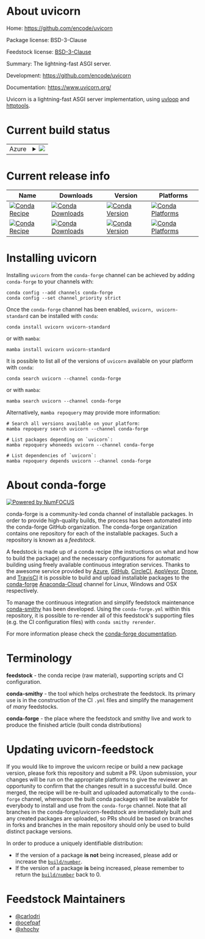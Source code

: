 About uvicorn
=============

Home: https://github.com/encode/uvicorn

Package license: BSD-3-Clause

Feedstock license: [BSD-3-Clause](https://github.com/conda-forge/uvicorn-feedstock/blob/main/LICENSE.txt)

Summary: The lightning-fast ASGI server.

Development: https://github.com/encode/uvicorn

Documentation: https://www.uvicorn.org/

Uvicorn is a lightning-fast ASGI server implementation,
using [uvloop](https://github.com/MagicStack/uvloop) and
[httptools](https://github.com/MagicStack/httptools).


Current build status
====================


<table>
    
  <tr>
    <td>Azure</td>
    <td>
      <details>
        <summary>
          <a href="https://dev.azure.com/conda-forge/feedstock-builds/_build/latest?definitionId=2116&branchName=main">
            <img src="https://dev.azure.com/conda-forge/feedstock-builds/_apis/build/status/uvicorn-feedstock?branchName=main">
          </a>
        </summary>
        <table>
          <thead><tr><th>Variant</th><th>Status</th></tr></thead>
          <tbody><tr>
              <td>linux_64_python3.10.____cpython</td>
              <td>
                <a href="https://dev.azure.com/conda-forge/feedstock-builds/_build/latest?definitionId=2116&branchName=main">
                  <img src="https://dev.azure.com/conda-forge/feedstock-builds/_apis/build/status/uvicorn-feedstock?branchName=main&jobName=linux&configuration=linux%20linux_64_python3.10.____cpython" alt="variant">
                </a>
              </td>
            </tr><tr>
              <td>linux_64_python3.11.____cpython</td>
              <td>
                <a href="https://dev.azure.com/conda-forge/feedstock-builds/_build/latest?definitionId=2116&branchName=main">
                  <img src="https://dev.azure.com/conda-forge/feedstock-builds/_apis/build/status/uvicorn-feedstock?branchName=main&jobName=linux&configuration=linux%20linux_64_python3.11.____cpython" alt="variant">
                </a>
              </td>
            </tr><tr>
              <td>linux_64_python3.8.____cpython</td>
              <td>
                <a href="https://dev.azure.com/conda-forge/feedstock-builds/_build/latest?definitionId=2116&branchName=main">
                  <img src="https://dev.azure.com/conda-forge/feedstock-builds/_apis/build/status/uvicorn-feedstock?branchName=main&jobName=linux&configuration=linux%20linux_64_python3.8.____cpython" alt="variant">
                </a>
              </td>
            </tr><tr>
              <td>linux_64_python3.9.____cpython</td>
              <td>
                <a href="https://dev.azure.com/conda-forge/feedstock-builds/_build/latest?definitionId=2116&branchName=main">
                  <img src="https://dev.azure.com/conda-forge/feedstock-builds/_apis/build/status/uvicorn-feedstock?branchName=main&jobName=linux&configuration=linux%20linux_64_python3.9.____cpython" alt="variant">
                </a>
              </td>
            </tr><tr>
              <td>linux_aarch64_python3.10.____cpython</td>
              <td>
                <a href="https://dev.azure.com/conda-forge/feedstock-builds/_build/latest?definitionId=2116&branchName=main">
                  <img src="https://dev.azure.com/conda-forge/feedstock-builds/_apis/build/status/uvicorn-feedstock?branchName=main&jobName=linux&configuration=linux%20linux_aarch64_python3.10.____cpython" alt="variant">
                </a>
              </td>
            </tr><tr>
              <td>linux_aarch64_python3.11.____cpython</td>
              <td>
                <a href="https://dev.azure.com/conda-forge/feedstock-builds/_build/latest?definitionId=2116&branchName=main">
                  <img src="https://dev.azure.com/conda-forge/feedstock-builds/_apis/build/status/uvicorn-feedstock?branchName=main&jobName=linux&configuration=linux%20linux_aarch64_python3.11.____cpython" alt="variant">
                </a>
              </td>
            </tr><tr>
              <td>linux_aarch64_python3.8.____cpython</td>
              <td>
                <a href="https://dev.azure.com/conda-forge/feedstock-builds/_build/latest?definitionId=2116&branchName=main">
                  <img src="https://dev.azure.com/conda-forge/feedstock-builds/_apis/build/status/uvicorn-feedstock?branchName=main&jobName=linux&configuration=linux%20linux_aarch64_python3.8.____cpython" alt="variant">
                </a>
              </td>
            </tr><tr>
              <td>linux_aarch64_python3.9.____cpython</td>
              <td>
                <a href="https://dev.azure.com/conda-forge/feedstock-builds/_build/latest?definitionId=2116&branchName=main">
                  <img src="https://dev.azure.com/conda-forge/feedstock-builds/_apis/build/status/uvicorn-feedstock?branchName=main&jobName=linux&configuration=linux%20linux_aarch64_python3.9.____cpython" alt="variant">
                </a>
              </td>
            </tr><tr>
              <td>linux_ppc64le_python3.10.____cpython</td>
              <td>
                <a href="https://dev.azure.com/conda-forge/feedstock-builds/_build/latest?definitionId=2116&branchName=main">
                  <img src="https://dev.azure.com/conda-forge/feedstock-builds/_apis/build/status/uvicorn-feedstock?branchName=main&jobName=linux&configuration=linux%20linux_ppc64le_python3.10.____cpython" alt="variant">
                </a>
              </td>
            </tr><tr>
              <td>linux_ppc64le_python3.11.____cpython</td>
              <td>
                <a href="https://dev.azure.com/conda-forge/feedstock-builds/_build/latest?definitionId=2116&branchName=main">
                  <img src="https://dev.azure.com/conda-forge/feedstock-builds/_apis/build/status/uvicorn-feedstock?branchName=main&jobName=linux&configuration=linux%20linux_ppc64le_python3.11.____cpython" alt="variant">
                </a>
              </td>
            </tr><tr>
              <td>linux_ppc64le_python3.8.____cpython</td>
              <td>
                <a href="https://dev.azure.com/conda-forge/feedstock-builds/_build/latest?definitionId=2116&branchName=main">
                  <img src="https://dev.azure.com/conda-forge/feedstock-builds/_apis/build/status/uvicorn-feedstock?branchName=main&jobName=linux&configuration=linux%20linux_ppc64le_python3.8.____cpython" alt="variant">
                </a>
              </td>
            </tr><tr>
              <td>linux_ppc64le_python3.9.____cpython</td>
              <td>
                <a href="https://dev.azure.com/conda-forge/feedstock-builds/_build/latest?definitionId=2116&branchName=main">
                  <img src="https://dev.azure.com/conda-forge/feedstock-builds/_apis/build/status/uvicorn-feedstock?branchName=main&jobName=linux&configuration=linux%20linux_ppc64le_python3.9.____cpython" alt="variant">
                </a>
              </td>
            </tr><tr>
              <td>osx_64_python3.10.____cpython</td>
              <td>
                <a href="https://dev.azure.com/conda-forge/feedstock-builds/_build/latest?definitionId=2116&branchName=main">
                  <img src="https://dev.azure.com/conda-forge/feedstock-builds/_apis/build/status/uvicorn-feedstock?branchName=main&jobName=osx&configuration=osx%20osx_64_python3.10.____cpython" alt="variant">
                </a>
              </td>
            </tr><tr>
              <td>osx_64_python3.11.____cpython</td>
              <td>
                <a href="https://dev.azure.com/conda-forge/feedstock-builds/_build/latest?definitionId=2116&branchName=main">
                  <img src="https://dev.azure.com/conda-forge/feedstock-builds/_apis/build/status/uvicorn-feedstock?branchName=main&jobName=osx&configuration=osx%20osx_64_python3.11.____cpython" alt="variant">
                </a>
              </td>
            </tr><tr>
              <td>osx_64_python3.8.____cpython</td>
              <td>
                <a href="https://dev.azure.com/conda-forge/feedstock-builds/_build/latest?definitionId=2116&branchName=main">
                  <img src="https://dev.azure.com/conda-forge/feedstock-builds/_apis/build/status/uvicorn-feedstock?branchName=main&jobName=osx&configuration=osx%20osx_64_python3.8.____cpython" alt="variant">
                </a>
              </td>
            </tr><tr>
              <td>osx_64_python3.9.____cpython</td>
              <td>
                <a href="https://dev.azure.com/conda-forge/feedstock-builds/_build/latest?definitionId=2116&branchName=main">
                  <img src="https://dev.azure.com/conda-forge/feedstock-builds/_apis/build/status/uvicorn-feedstock?branchName=main&jobName=osx&configuration=osx%20osx_64_python3.9.____cpython" alt="variant">
                </a>
              </td>
            </tr><tr>
              <td>osx_arm64_python3.10.____cpython</td>
              <td>
                <a href="https://dev.azure.com/conda-forge/feedstock-builds/_build/latest?definitionId=2116&branchName=main">
                  <img src="https://dev.azure.com/conda-forge/feedstock-builds/_apis/build/status/uvicorn-feedstock?branchName=main&jobName=osx&configuration=osx%20osx_arm64_python3.10.____cpython" alt="variant">
                </a>
              </td>
            </tr><tr>
              <td>osx_arm64_python3.11.____cpython</td>
              <td>
                <a href="https://dev.azure.com/conda-forge/feedstock-builds/_build/latest?definitionId=2116&branchName=main">
                  <img src="https://dev.azure.com/conda-forge/feedstock-builds/_apis/build/status/uvicorn-feedstock?branchName=main&jobName=osx&configuration=osx%20osx_arm64_python3.11.____cpython" alt="variant">
                </a>
              </td>
            </tr><tr>
              <td>osx_arm64_python3.8.____cpython</td>
              <td>
                <a href="https://dev.azure.com/conda-forge/feedstock-builds/_build/latest?definitionId=2116&branchName=main">
                  <img src="https://dev.azure.com/conda-forge/feedstock-builds/_apis/build/status/uvicorn-feedstock?branchName=main&jobName=osx&configuration=osx%20osx_arm64_python3.8.____cpython" alt="variant">
                </a>
              </td>
            </tr><tr>
              <td>osx_arm64_python3.9.____cpython</td>
              <td>
                <a href="https://dev.azure.com/conda-forge/feedstock-builds/_build/latest?definitionId=2116&branchName=main">
                  <img src="https://dev.azure.com/conda-forge/feedstock-builds/_apis/build/status/uvicorn-feedstock?branchName=main&jobName=osx&configuration=osx%20osx_arm64_python3.9.____cpython" alt="variant">
                </a>
              </td>
            </tr><tr>
              <td>win_64_python3.10.____cpython</td>
              <td>
                <a href="https://dev.azure.com/conda-forge/feedstock-builds/_build/latest?definitionId=2116&branchName=main">
                  <img src="https://dev.azure.com/conda-forge/feedstock-builds/_apis/build/status/uvicorn-feedstock?branchName=main&jobName=win&configuration=win%20win_64_python3.10.____cpython" alt="variant">
                </a>
              </td>
            </tr><tr>
              <td>win_64_python3.11.____cpython</td>
              <td>
                <a href="https://dev.azure.com/conda-forge/feedstock-builds/_build/latest?definitionId=2116&branchName=main">
                  <img src="https://dev.azure.com/conda-forge/feedstock-builds/_apis/build/status/uvicorn-feedstock?branchName=main&jobName=win&configuration=win%20win_64_python3.11.____cpython" alt="variant">
                </a>
              </td>
            </tr><tr>
              <td>win_64_python3.8.____cpython</td>
              <td>
                <a href="https://dev.azure.com/conda-forge/feedstock-builds/_build/latest?definitionId=2116&branchName=main">
                  <img src="https://dev.azure.com/conda-forge/feedstock-builds/_apis/build/status/uvicorn-feedstock?branchName=main&jobName=win&configuration=win%20win_64_python3.8.____cpython" alt="variant">
                </a>
              </td>
            </tr><tr>
              <td>win_64_python3.9.____cpython</td>
              <td>
                <a href="https://dev.azure.com/conda-forge/feedstock-builds/_build/latest?definitionId=2116&branchName=main">
                  <img src="https://dev.azure.com/conda-forge/feedstock-builds/_apis/build/status/uvicorn-feedstock?branchName=main&jobName=win&configuration=win%20win_64_python3.9.____cpython" alt="variant">
                </a>
              </td>
            </tr>
          </tbody>
        </table>
      </details>
    </td>
  </tr>
</table>

Current release info
====================

| Name | Downloads | Version | Platforms |
| --- | --- | --- | --- |
| [![Conda Recipe](https://img.shields.io/badge/recipe-uvicorn-green.svg)](https://anaconda.org/conda-forge/uvicorn) | [![Conda Downloads](https://img.shields.io/conda/dn/conda-forge/uvicorn.svg)](https://anaconda.org/conda-forge/uvicorn) | [![Conda Version](https://img.shields.io/conda/vn/conda-forge/uvicorn.svg)](https://anaconda.org/conda-forge/uvicorn) | [![Conda Platforms](https://img.shields.io/conda/pn/conda-forge/uvicorn.svg)](https://anaconda.org/conda-forge/uvicorn) |
| [![Conda Recipe](https://img.shields.io/badge/recipe-uvicorn--standard-green.svg)](https://anaconda.org/conda-forge/uvicorn-standard) | [![Conda Downloads](https://img.shields.io/conda/dn/conda-forge/uvicorn-standard.svg)](https://anaconda.org/conda-forge/uvicorn-standard) | [![Conda Version](https://img.shields.io/conda/vn/conda-forge/uvicorn-standard.svg)](https://anaconda.org/conda-forge/uvicorn-standard) | [![Conda Platforms](https://img.shields.io/conda/pn/conda-forge/uvicorn-standard.svg)](https://anaconda.org/conda-forge/uvicorn-standard) |

Installing uvicorn
==================

Installing `uvicorn` from the `conda-forge` channel can be achieved by adding `conda-forge` to your channels with:

```
conda config --add channels conda-forge
conda config --set channel_priority strict
```

Once the `conda-forge` channel has been enabled, `uvicorn, uvicorn-standard` can be installed with `conda`:

```
conda install uvicorn uvicorn-standard
```

or with `mamba`:

```
mamba install uvicorn uvicorn-standard
```

It is possible to list all of the versions of `uvicorn` available on your platform with `conda`:

```
conda search uvicorn --channel conda-forge
```

or with `mamba`:

```
mamba search uvicorn --channel conda-forge
```

Alternatively, `mamba repoquery` may provide more information:

```
# Search all versions available on your platform:
mamba repoquery search uvicorn --channel conda-forge

# List packages depending on `uvicorn`:
mamba repoquery whoneeds uvicorn --channel conda-forge

# List dependencies of `uvicorn`:
mamba repoquery depends uvicorn --channel conda-forge
```


About conda-forge
=================

[![Powered by
NumFOCUS](https://img.shields.io/badge/powered%20by-NumFOCUS-orange.svg?style=flat&colorA=E1523D&colorB=007D8A)](https://numfocus.org)

conda-forge is a community-led conda channel of installable packages.
In order to provide high-quality builds, the process has been automated into the
conda-forge GitHub organization. The conda-forge organization contains one repository
for each of the installable packages. Such a repository is known as a *feedstock*.

A feedstock is made up of a conda recipe (the instructions on what and how to build
the package) and the necessary configurations for automatic building using freely
available continuous integration services. Thanks to the awesome service provided by
[Azure](https://azure.microsoft.com/en-us/services/devops/), [GitHub](https://github.com/),
[CircleCI](https://circleci.com/), [AppVeyor](https://www.appveyor.com/),
[Drone](https://cloud.drone.io/welcome), and [TravisCI](https://travis-ci.com/)
it is possible to build and upload installable packages to the
[conda-forge](https://anaconda.org/conda-forge) [Anaconda-Cloud](https://anaconda.org/)
channel for Linux, Windows and OSX respectively.

To manage the continuous integration and simplify feedstock maintenance
[conda-smithy](https://github.com/conda-forge/conda-smithy) has been developed.
Using the ``conda-forge.yml`` within this repository, it is possible to re-render all of
this feedstock's supporting files (e.g. the CI configuration files) with ``conda smithy rerender``.

For more information please check the [conda-forge documentation](https://conda-forge.org/docs/).

Terminology
===========

**feedstock** - the conda recipe (raw material), supporting scripts and CI configuration.

**conda-smithy** - the tool which helps orchestrate the feedstock.
                   Its primary use is in the construction of the CI ``.yml`` files
                   and simplify the management of *many* feedstocks.

**conda-forge** - the place where the feedstock and smithy live and work to
                  produce the finished article (built conda distributions)


Updating uvicorn-feedstock
==========================

If you would like to improve the uvicorn recipe or build a new
package version, please fork this repository and submit a PR. Upon submission,
your changes will be run on the appropriate platforms to give the reviewer an
opportunity to confirm that the changes result in a successful build. Once
merged, the recipe will be re-built and uploaded automatically to the
`conda-forge` channel, whereupon the built conda packages will be available for
everybody to install and use from the `conda-forge` channel.
Note that all branches in the conda-forge/uvicorn-feedstock are
immediately built and any created packages are uploaded, so PRs should be based
on branches in forks and branches in the main repository should only be used to
build distinct package versions.

In order to produce a uniquely identifiable distribution:
 * If the version of a package **is not** being increased, please add or increase
   the [``build/number``](https://docs.conda.io/projects/conda-build/en/latest/resources/define-metadata.html#build-number-and-string).
 * If the version of a package **is** being increased, please remember to return
   the [``build/number``](https://docs.conda.io/projects/conda-build/en/latest/resources/define-metadata.html#build-number-and-string)
   back to 0.

Feedstock Maintainers
=====================

* [@carlodri](https://github.com/carlodri/)
* [@ocefpaf](https://github.com/ocefpaf/)
* [@xhochy](https://github.com/xhochy/)

